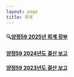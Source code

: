 ```yaml
---
layout: page
title: 회계
---
```


#### 🔍[양정59 2025년 회계 장부](https://docs.google.com/spreadsheets/d/16uqnkeZzVsdJfpsHRaRB6wQkaYfKLGujTCBZX4vVL-Y/edit?usp=sharing)

#### [양정59 2024년도 결산 보고](https://docs.google.com/spreadsheets/d/12v3uWN81KOgubqBxKjmDYF3wwlhdZdRnvFVYGptTFf0/edit?usp=sharing)

#### [양정59 2023년도 결산 보고](https://docs.google.com/spreadsheets/d/1qhq7MMfNu1FNKhLJWO7kCdbyDiwXwvUvoagPfkcVI60/edit?usp=sharing)
